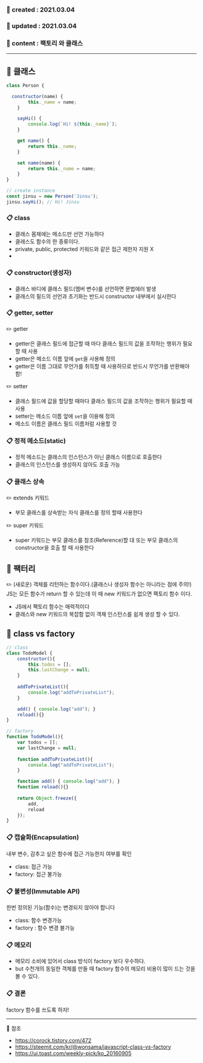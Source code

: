 ### 📅 created : 2021.03.04
### 📅 updated : 2021.03.04
### 📝 content : 팩토리 와 클래스

---

## 📝 클래스

```js
class Person {

  constructor(name) {
		this._name = name;
	}

	sayHi() {
		console.log(`Hi! ${this._name}`);
	}

	get name() {
		return this._name;
	}

	set name(name) {
		return this._name = name;
	}
}

// create instance
const jinsu = new Person('Jinsu');
jinsu.sayHi(); // Hi! Jinsu
```

### 📋 class

- 클래스 몸체에는 메소드만 선언 가능하다
- 클래스도 함수의 한 종류이다.
- private, public, protected 키워드와 같은 접근 제한자 지원 X
- 

### 📋 constructor(생성자)

- 클래스 바디에 클래스 필드(멤버 변수)를 선언하면 문법에러 발생
- 클래스의 필드의 선언과 초기화는 반드시 constructor 내부에서 실시한다

### 📋 getter, setter

✏️ getter
- getter은 클래스 필드에 접근할 때 마다 클래스 필드의 값을 조작하는 행위가 필요할 때 사용
- getter은 메소드 이름 앞에 `get`을 사용해 정의
- getter은 이름 그대로 무언가를 취득할 때 사용하므로 반드시 무언가를 반환해야 함!

✏️ setter
- 클래스 필드에 값을 할당할 때마다 클래스 필드의 값을 조작하는 행위가 필요할 때 사용
- setter는 메소드 이름 앞에 `set`을 이용해 정의
- 메소드 이름은 클래스 필드 이름처럼 사용할 것

### 📋 정적 메소드(static)

- 정적 메소드는 클래스의 인스턴스가 아닌 클래스 이름으로 호출한다
- 클래스의 인스턴스를 생성하지 않아도 호출 가능

### 📋 클래스 상속

✏️ extends 키워드
- 부모 클래스를 상속받는 자식 클래스를 정의 할때 사용한다

✏️ super 키워드
- super 키워드는 부모 클래스를 참조(Reference)할 대 또는 부모 클래스의 constructor을 호출 할 때 사용한다

## 📝 팩터리

✏️ (새로운) 객체를 리턴하는 함수이다.(클래스나 생성자 함수는 아니라는 점에 주의!)
JS는 모든 함수가 return 할 수 있는데 이 때 new 키워드가 없으면 팩토리 함수 이다.

- JS에서 팩토리 함수는 매력적이다
- 클래스와 new 키워드의 복잡함 없이 객체 인스턴스를 쉽게 생성 할 수 있다.


## 📝 class vs factory

```js
// class
class TodoModel {
    constructor(){
        this.todos = [];
        this.lastChange = null;
    }
    
    addToPrivateList(){
        console.log("addToPrivateList"); 
    }

    add() { console.log("add"); }
    reload(){}
}

// factory
function TodoModel(){
    var todos = [];
    var lastChange = null;
        
    function addToPrivateList(){
        console.log("addToPrivateList"); 
    }

    function add() { console.log("add"); }
    function reload(){}
    
    return Object.freeze({
        add,
        reload
    });
}
```

### 📋 캡슐화(Encapsulation)

내부 변수, 감추고 싶은 함수에 접근 가능한지 여부를 확인

- class: 접근 가능
- factory: 접근 불가능

### 📋 불변성(Immutable API)

한번 정의된 기능(함수)는 변경되지 않아야 합니다

- class: 함수 변경가능
- factory : 함수 변경 불가능


### 📋 메모리

- 메모리 소비에 있어서 class 방식이 factory 보다 우수하다.
- but 수천개의 동일한 객체를 만들 때 factory 함수의 메모리 비용이 많이 드는 것을 볼 수 있다.

### 📋 결론

factory 함수를 쓰도록 하자!

---

📰 참조

- https://corock.tistory.com/472
- https://steemit.com/kr/@wonsama/javascript-class-vs-factory
- https://ui.toast.com/weekly-pick/ko_20160905